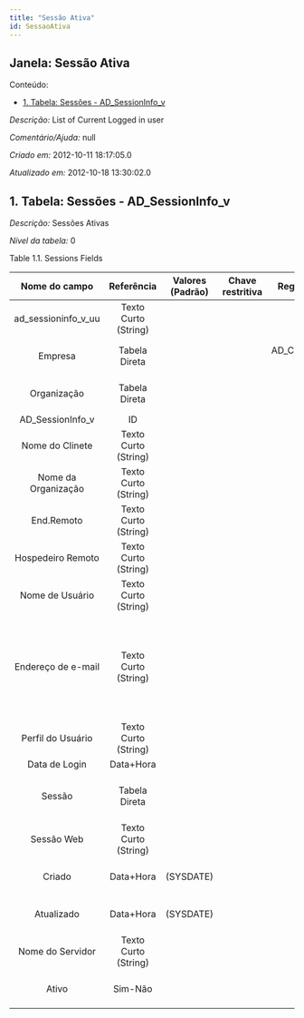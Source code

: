 ```yaml
---
title: "Sessão Ativa"
id: SessaoAtiva
---
```

<div id="d211753e1" class="section chapter">

<div class="titlepage">

<div>

<div>

## Janela: Sessão Ativa

</div>

</div>

</div>

<div class="toc">

<div class="toc-title">

Conteúdo:

</div>

  - <span class="section">[1. Tabela: Sessões -
    AD\_SessionInfo\_v](#d211753e22)</span>

</div>

<span class="emphasis">*Descrição:* </span> List of Current Logged in
user

<span class="emphasis">*Comentário/Ajuda:* </span>null

<span class="emphasis"> *Criado em:* </span>2012-10-11 18:17:05.0

<span class="emphasis">*Atualizado em:* </span>2012-10-18 13:30:02.0

<div id="d211753e22" class="section section">

<div class="titlepage">

<div>

<div>

## 1. Tabela: Sessões - AD\_SessionInfo\_v

</div>

</div>

</div>

<span class="emphasis">*Descrição:*</span> Sessões Ativas

<span class="emphasis">*Nível da tabela:* </span>0

</div>

<div id="d211753e33" class="table">

<div class="table-title">

Table 1.1. Sessions
Fields

</div>

<div class="table-contents">

|     Nome do campo      |      Referência      | Valores (Padrão) | Chave restritiva |        Regra de validação         |             Descrição              |                                                                                                  Comentário/Ajuda                                                                                                  |
| :--------------------: | :------------------: | :--------------: | :--------------: | :-------------------------------: | :--------------------------------: | :----------------------------------------------------------------------------------------------------------------------------------------------------------------------------------------------------------------: |
| ad\_sessioninfo\_v\_uu | Texto Curto (String) |                  |                  |                                   |                                    |                                                                                                                                                                                                                    |
|        Empresa         |    Tabela Direta     |                  |                  | AD\_Client.AD\_Client\_ID \< \> 0 | (semelhante ao primeiro relatório) |                                                                                                (ver o mesmo acima)                                                                                                 |
|      Organização       |    Tabela Direta     |                  |                  |                                   | (semelhante ao primeiro relatório) |                                                                                                (ver o mesmo acima)                                                                                                 |
|   AD\_SessionInfo\_v   |          ID          |                  |                  |                                   |                                    |                                                                                                                                                                                                                    |
|    Nome do Clinete     | Texto Curto (String) |                  |                  |                                   |                                    |                                                                                   Client in which current session user logged in                                                                                   |
|  Nome da Organização   | Texto Curto (String) |                  |                  |                                   |      Name of the Organization      |                                                                                                                                                                                                                    |
|       End.Remoto       | Texto Curto (String) |                  |                  |                                   |           Remote Address           |                                                                          The Remote Address indicates an alternative or external address.                                                                          |
|   Hospedeiro Remoto    | Texto Curto (String) |                  |                  |                                   |          Remote host Info          |                                                                                                                                                                                                                    |
|    Nome de Usuário     | Texto Curto (String) |                  |                  |                                   |                                    |                                                                                                  Login User Name                                                                                                   |
|   Endereço de e-mail   | Texto Curto (String) |                  |                  |                                   |      Electronic Mail Address       | The Email Address is the Electronic Mail ID for this User and should be fully qualified (e.g. joe.smith@company.com). The Email Address is used to access the self service application functionality from the web. |
|   Perfil do Usuário    | Texto Curto (String) |                  |                  |                                   |                                    |                                                                                          Role name of user logged in with                                                                                          |
|     Data de Login      |      Data+Hora       |                  |                  |                                   |                                    |                                                                                                                                                                                                                    |
|         Sessão         |    Tabela Direta     |                  |                  |                                   |     User Session Online or Web     |                                                                                         Online or Web Session Information                                                                                          |
|       Sessão Web       | Texto Curto (String) |                  |                  |                                   |           Web Session ID           |                                                                                                                                                                                                                    |
|         Criado         |      Data+Hora       |    (SYSDATE)     |                  |                                   |    Date this record was created    |                                                                         The Created field indicates the date that this record was created.                                                                         |
|       Atualizado       |      Data+Hora       |    (SYSDATE)     |                  |                                   |    Date this record was updated    |                                                                         The Updated field indicates the date that this record was updated.                                                                         |
|    Nome do Servidor    | Texto Curto (String) |                  |                  |                                   |                                    |                                                                                                 Node instance name                                                                                                 |
|         Ativo          |       Sim-Não        |                  |                  |                                   | (semelhante ao primeiro relatório) |                                                                                                (ver o mesmo acima)                                                                                                 |

</div>

</div>

  

</div>
